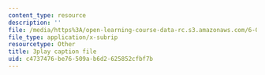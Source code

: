 ```yaml
---
content_type: resource
description: ''
file: /media/https%3A/open-learning-course-data-rc.s3.amazonaws.com/6-004-computation-structures-spring-2017/c4737476be76509ab6d2625852cfbf7b_MpJe7SMzi0E.vtt
file_type: application/x-subrip
resourcetype: Other
title: 3play caption file
uid: c4737476-be76-509a-b6d2-625852cfbf7b
---
```

